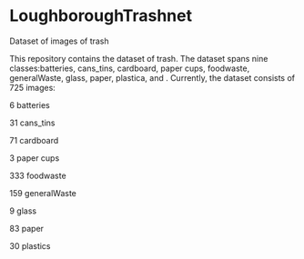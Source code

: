 # LoughboroughTrashnet
 Dataset of images of trash

This repository contains the dataset of trash. The dataset spans nine classes:batteries, cans_tins, cardboard, paper cups, foodwaste, generalWaste, glass, paper, plastica,  and . Currently, the dataset consists of 725 images:

6 batteries

31 cans_tins

71 cardboard

3 paper cups

333 foodwaste

159 generalWaste

9 glass

83 paper

30 plastics
